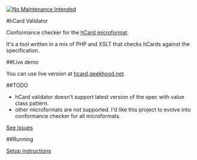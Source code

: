 [![No Maintenance Intended](http://unmaintained.tech/badge.svg)](http://unmaintained.tech/ "This project is not actively maintained")

#hCard Validator

Conformance checker for the [hCard microformat](http://microformats.org/wiki/hcard).

It's a tool written in a mix of PHP and XSLT that checks hCards against the specification.

##Live demo

You can use live version at [hcard.geekhood.net](http://hcard.geekhood.net/).

##TODO

* hCard validator doesn't support latest version of the spec with value class pattern.
* other microformats are not supported. I'd like this project to evolve into conformance checker for all microformats.

[See issues](http://github.com/pornel/hCardValidator/issues)

##Running

[Setup instructions](http://github.com/pornel/hCardValidator/wiki/Installation)



